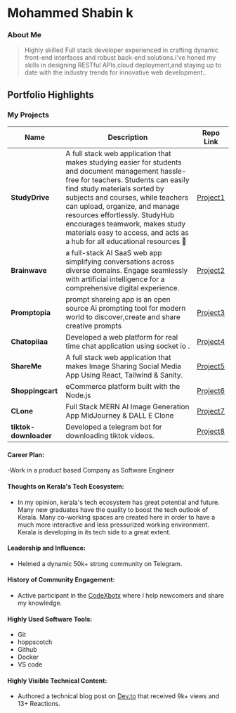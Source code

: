 # Mohammed Shabin k
### About Me

> Highly skilled Full stack developer experienced in crafting dynamic front-end interfaces and robust back-end solutions.i've honed my skills in designing RESTful APIs,cloud deployment,and staying up to date with the industry trends for innovative web development..


## Portfolio Highlights

### My Projects

| Name                | Description                                                                  | Repo Link                                                      |
|---------------------|---------------------------------------------------------------------------|--------------------------------------------------------------|
| **StudyDrive** |A full stack web application that makes studying easier for students and document management hassle-free for teachers. Students can easily find study materials sorted by subjects and courses, while teachers can upload, organize, and manage resources effortlessly. StudyHub encourages teamwork, makes study materials easy to access, and acts as a hub for all educational resources 🚀                                             |   [Project1](https://github.com/SHABIN-K/Studydrive)            |
| **Brainwave** | a full-stack AI SaaS web app simplifying conversations across diverse domains. Engage seamlessly with artificial intelligence for a comprehensive digital experience.                                                | [Project2](https://github.com/SHABIN-K/Brainwave)            |
| **Promptopia** | prompt shareing app is an open source Ai prompting tool for modern world to discover,create and share creative prompts                                                | [Project3](https://github.com/SHABIN-K/Nextjs_Prompt-sharing-app)            |
| **Chatopiiaa** | Developed a web platform for real time chat application using socket io .     | [Project4](https://github.com/SHABIN-K/Realtime-Chat-Application)            |
| **ShareMe** | A full stack web application that makes Image Sharing Social Media App Using React, Tailwind & Sanity.     | [Project5](https://github.com/SHABIN-K/Social-Media-App)            |
| **Shoppingcart** | eCommerce platform built with the Node.js    | [Project6](https://github.com/SHABIN-K/shopping-cart)            |
| **CLone** |Full Stack MERN AI Image Generation App MidJourney & DALL E Clone     | [Project7](https://github.com/SHABIN-K/AI-Image-Generation-Mern-app)            |
| **tiktok-downloader** | Developed a telegram bot for downloading tiktok videos.     | [Project8](https://github.com/SHABIN-K/tiktok-downloader)            |


#### Career Plan:

-Work in a product based Company as Software Engineer

#### Thoughts on Kerala's Tech Ecosystem:

- In my opinion, kerala's tech ecosystem has great potential and future. Many new graduates have the quality to boost the tech outlook of Kerala. Many co-working spaces are created here in order to have a much more interactive and less pressurized working environment. Kerala is developing in its tech side to a great extent.

#### Leadership and Influence:

- Helmed a dynamic 50k+ strong community on Telegram.
#### History of Community Engagement:

- Active participant in the [CodeXbotx](https://t.me/codexbotzsupport) where I help newcomers and share my knowledge.

#### Highly Used Software Tools:

- Git
- hoppscotch
- Github
- Docker
- VS code

#### Highly Visible Technical Content:

- Authored a technical blog post on [Dev.to](https://dev.to/shabink/making-a-custom-404-page-in-nextjs-2ajg) that received 9k+ views and 13+ Reactions.


  
